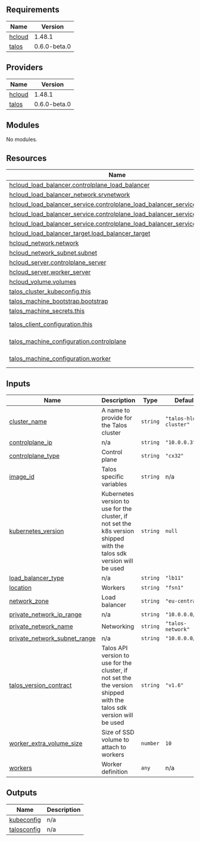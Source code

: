 <!-- BEGIN_TF_DOCS -->
## Requirements

| Name | Version |
|------|---------|
| <a name="requirement_hcloud"></a> [hcloud](#requirement\_hcloud) | 1.48.1 |
| <a name="requirement_talos"></a> [talos](#requirement\_talos) | 0.6.0-beta.0 |

## Providers

| Name | Version |
|------|---------|
| <a name="provider_hcloud"></a> [hcloud](#provider\_hcloud) | 1.48.1 |
| <a name="provider_talos"></a> [talos](#provider\_talos) | 0.6.0-beta.0 |

## Modules

No modules.

## Resources

| Name | Type |
|------|------|
| [hcloud_load_balancer.controlplane_load_balancer](https://registry.terraform.io/providers/hetznercloud/hcloud/1.48.1/docs/resources/load_balancer) | resource |
| [hcloud_load_balancer_network.srvnetwork](https://registry.terraform.io/providers/hetznercloud/hcloud/1.48.1/docs/resources/load_balancer_network) | resource |
| [hcloud_load_balancer_service.controlplane_load_balancer_service_kubectl](https://registry.terraform.io/providers/hetznercloud/hcloud/1.48.1/docs/resources/load_balancer_service) | resource |
| [hcloud_load_balancer_service.controlplane_load_balancer_service_mayastor](https://registry.terraform.io/providers/hetznercloud/hcloud/1.48.1/docs/resources/load_balancer_service) | resource |
| [hcloud_load_balancer_service.controlplane_load_balancer_service_talosctl](https://registry.terraform.io/providers/hetznercloud/hcloud/1.48.1/docs/resources/load_balancer_service) | resource |
| [hcloud_load_balancer_target.load_balancer_target](https://registry.terraform.io/providers/hetznercloud/hcloud/1.48.1/docs/resources/load_balancer_target) | resource |
| [hcloud_network.network](https://registry.terraform.io/providers/hetznercloud/hcloud/1.48.1/docs/resources/network) | resource |
| [hcloud_network_subnet.subnet](https://registry.terraform.io/providers/hetznercloud/hcloud/1.48.1/docs/resources/network_subnet) | resource |
| [hcloud_server.controlplane_server](https://registry.terraform.io/providers/hetznercloud/hcloud/1.48.1/docs/resources/server) | resource |
| [hcloud_server.worker_server](https://registry.terraform.io/providers/hetznercloud/hcloud/1.48.1/docs/resources/server) | resource |
| [hcloud_volume.volumes](https://registry.terraform.io/providers/hetznercloud/hcloud/1.48.1/docs/resources/volume) | resource |
| [talos_cluster_kubeconfig.this](https://registry.terraform.io/providers/siderolabs/talos/0.6.0-beta.0/docs/resources/cluster_kubeconfig) | resource |
| [talos_machine_bootstrap.bootstrap](https://registry.terraform.io/providers/siderolabs/talos/0.6.0-beta.0/docs/resources/machine_bootstrap) | resource |
| [talos_machine_secrets.this](https://registry.terraform.io/providers/siderolabs/talos/0.6.0-beta.0/docs/resources/machine_secrets) | resource |
| [talos_client_configuration.this](https://registry.terraform.io/providers/siderolabs/talos/0.6.0-beta.0/docs/data-sources/client_configuration) | data source |
| [talos_machine_configuration.controlplane](https://registry.terraform.io/providers/siderolabs/talos/0.6.0-beta.0/docs/data-sources/machine_configuration) | data source |
| [talos_machine_configuration.worker](https://registry.terraform.io/providers/siderolabs/talos/0.6.0-beta.0/docs/data-sources/machine_configuration) | data source |

## Inputs

| Name | Description | Type | Default | Required |
|------|-------------|------|---------|:--------:|
| <a name="input_cluster_name"></a> [cluster\_name](#input\_cluster\_name) | A name to provide for the Talos cluster | `string` | `"talos-hloud-cluster"` | no |
| <a name="input_controlplane_ip"></a> [controlplane\_ip](#input\_controlplane\_ip) | n/a | `string` | `"10.0.0.3"` | no |
| <a name="input_controlplane_type"></a> [controlplane\_type](#input\_controlplane\_type) | Control plane | `string` | `"cx32"` | no |
| <a name="input_image_id"></a> [image\_id](#input\_image\_id) | Talos specific variables | `string` | n/a | yes |
| <a name="input_kubernetes_version"></a> [kubernetes\_version](#input\_kubernetes\_version) | Kubernetes version to use for the cluster, if not set the k8s version shipped with the talos sdk version will be used | `string` | `null` | no |
| <a name="input_load_balancer_type"></a> [load\_balancer\_type](#input\_load\_balancer\_type) | n/a | `string` | `"lb11"` | no |
| <a name="input_location"></a> [location](#input\_location) | Workers | `string` | `"fsn1"` | no |
| <a name="input_network_zone"></a> [network\_zone](#input\_network\_zone) | Load balancer | `string` | `"eu-central"` | no |
| <a name="input_private_network_ip_range"></a> [private\_network\_ip\_range](#input\_private\_network\_ip\_range) | n/a | `string` | `"10.0.0.0/16"` | no |
| <a name="input_private_network_name"></a> [private\_network\_name](#input\_private\_network\_name) | Networking | `string` | `"talos-network"` | no |
| <a name="input_private_network_subnet_range"></a> [private\_network\_subnet\_range](#input\_private\_network\_subnet\_range) | n/a | `string` | `"10.0.0.0/24"` | no |
| <a name="input_talos_version_contract"></a> [talos\_version\_contract](#input\_talos\_version\_contract) | Talos API version to use for the cluster, if not set the the version shipped with the talos sdk version will be used | `string` | `"v1.6"` | no |
| <a name="input_worker_extra_volume_size"></a> [worker\_extra\_volume\_size](#input\_worker\_extra\_volume\_size) | Size of SSD volume to attach to workers | `number` | `10` | no |
| <a name="input_workers"></a> [workers](#input\_workers) | Worker definition | `any` | n/a | yes |

## Outputs

| Name | Description |
|------|-------------|
| <a name="output_kubeconfig"></a> [kubeconfig](#output\_kubeconfig) | n/a |
| <a name="output_talosconfig"></a> [talosconfig](#output\_talosconfig) | n/a |
<!-- END_TF_DOCS -->